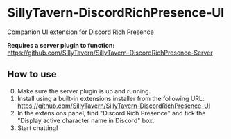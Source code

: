 # SillyTavern-DiscordRichPresence-UI
Companion UI extension for Discord Rich Presence

**Requires a server plugin to function:** https://github.com/SillyTavern/SillyTavern-DiscordRichPresence-Server

## How to use

0. Make sure the server plugin is up and running.
1. Install using a built-in extensions installer from the following URL: https://github.com/SillyTavern/SillyTavern-DiscordRichPresence-UI
2. In the extensions panel, find "Discord Rich Presence" and tick the "Display active character name in Discord" box.
3. Start chatting!
